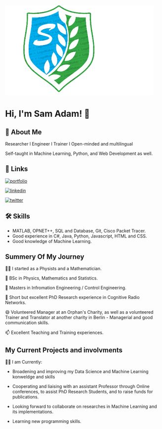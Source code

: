 
![Logo](https://github.com/SamTheCurious/MainPage/blob/master/ind6ex-removebg-preview-removebg-preview.png?raw=true)


# Hi, I'm Sam Adam! 👋


## 🚀 About Me
Researcher l Engineer l Trainer l Open-minded and multilingual

Self-taught in Machine Learning, Python, and Web Development as well. 


## 🔗 Links
[![portfolio](https://img.shields.io/badge/my_portfolio-000?style=for-the-badge&logo=ko-fi&logoColor=white)](https://www.linkedin.com/in/sam-adam-940727185/)   

[![linkedin](https://img.shields.io/badge/linkedin-0A66C2?style=for-the-badge&lgo=linkedin&logoColor=white)](https://www.linkedin.com/in/sam-adam-940727185/)

[![twitter](https://img.shields.io/badge/twitter-1DA1F2?style=for-the-badge&logo=twitter&logoColor=white)](https://twitter.com/Mr_SamAdam)


## 🛠 Skills

* MATLAB, OPNET++, SQL and Database, Git, Cisco Packet Tracer.
* Good experience in C#, Java, Python, Javascript, HTML and CSS.
* Good knowledge of Machine Learning.


## Summery Of My Journey

👩‍💻 I started as  a Physists and a Mathematician.

🧠 BSc in Physics, Mathematics and Statistics.

🧠 Masters in Infromation Engineering / Control Engineering.

🤔 Short but excellent PhD Research experience in Cognitive Radio Networks.

😄 Volunteered Manager at an Orphan's Charity, as well as a volunteered Trainer and Translator at another charity in Berlin - Managerial and good communication skills.

📫 Excellent Teaching and Training experiences.



## My Current Projects and involvments

👩‍💻 I am Currently:

*  Broadening and improving my Data Science and Machine Learning konweldge and skills

* Cooperating and liaising with an assistant Professor through Online conferences,   to assist PhD Research Students,  and to raise funds for publications.

* Looking forward to collaborate on researches in Machine Learning and its implementations.

* Learning new programming skills.



